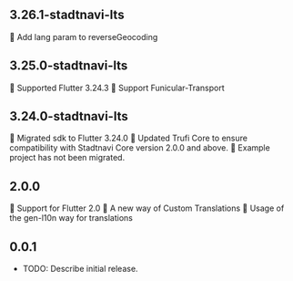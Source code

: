 ## 3.26.1-stadtnavi-lts
🎉 Add lang param to reverseGeocoding


## 3.25.0-stadtnavi-lts
🎉 Supported Flutter 3.24.3
🎉 Support Funicular-Transport

## 3.24.0-stadtnavi-lts
🎉 Migrated sdk to Flutter 3.24.0
🎉 Updated Trufi Core to ensure compatibility with Stadtnavi Core version 2.0.0 and above.
🎉 Example project has not been migrated.

## 2.0.0
🎉 Support for Flutter 2.0
🎉 A new way of Custom Translations
🎉 Usage of the gen-l10n way for translations

## 0.0.1

* TODO: Describe initial release.
